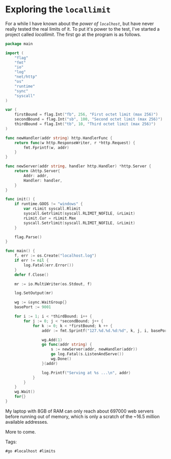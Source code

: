 # Exploring the `locallimit`

For a while I have known about the *power of `localhost`*, but have never
really tested the real limits of it. To put it's power to the test, I've
started a project called *locallimit*. The first go at the program is as
follows.

```Go
package main

import (
	"flag"
	"fmt"
	"io"
	"log"
	"net/http"
	"os"
	"runtime"
	"sync"
	"syscall"
)

var (
	firstBound = flag.Int("fb", 256, "First octet limit (max 256)")
	secondBound = flag.Int("sb", 100, "Second octet limit (max 256)")
	thirdBound = flag.Int("tb", 10, "Third octet limit (max 256)")
)

func newHandler(addr string) http.HandlerFunc {
	return func(w http.ResponseWriter, r *http.Request) {
		fmt.Fprintf(w, addr)
	}
}

func newServer(addr string, handler http.Handler) *http.Server {
	return &http.Server{
		Addr: addr,
		Handler: handler,
	}
}

func init() {
	if runtime.GOOS != "windows" {
		var rLimit syscall.Rlimit
		syscall.Getrlimit(syscall.RLIMIT_NOFILE, &rLimit)
		rLimit.Cur = rLimit.Max
		syscall.Setrlimit(syscall.RLIMIT_NOFILE, &rLimit)
	}

	flag.Parse()
}

func main() {
	f, err := os.Create("localhost.log")
	if err != nil {
		log.Fatal(err.Error())
	}
	defer f.Close()

	mr := io.MultiWriter(os.Stdout, f)

	log.SetOutput(mr)

	wg := &sync.WaitGroup{}
	basePort := 9001

	for i := 1; i < *thirdBound; i++ {
		for j := 0; j < *secondBound; j++ {
			for k := 0; k < *firstBound; k ++ {
				addr := fmt.Sprintf("127.%d.%d.%d:%d", k, j, i, basePort+(i+j+k))

				wg.Add(1)
				go func(addr string) {
					s := newServer(addr, newHandler(addr))
					go log.Fatal(s.ListenAndServe())
					wg.Done()
				}(addr)

				log.Printf("Serving at %s ...\n", addr)
			}
		}
	}
	wg.Wait()
	for{}
}
```

My laptop with 8GB of RAM can only reach about 697000 web servers before
running out of memory, which is only a scratch of the ~16.5 million
available addresses.

More to come.

Tags:

	#go #localhost #limits
